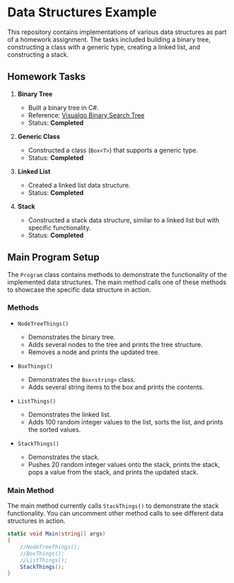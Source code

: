 # Data Structures Example

This repository contains implementations of various data structures as part of a homework assignment. The tasks included building a binary tree, constructing a class with a generic type, creating a linked list, and constructing a stack.

## Homework Tasks

1. **Binary Tree**
   - Built a binary tree in C#.
   - Reference: [Visualgo Binary Search Tree](https://visualgo.net/en/bst)
   - Status: **Completed**

2. **Generic Class**
   - Constructed a class (`Box<T>`) that supports a generic type.
   - Status: **Completed**

3. **Linked List**
   - Created a linked list data structure.
   - Status: **Completed**

4. **Stack**
   - Constructed a stack data structure, similar to a linked list but with specific functionality.
   - Status: **Completed**

## Main Program Setup

The `Program` class contains methods to demonstrate the functionality of the implemented data structures. The main method calls one of these methods to showcase the specific data structure in action.

### Methods

- `NodeTreeThings()`
  - Demonstrates the binary tree.
  - Adds several nodes to the tree and prints the tree structure.
  - Removes a node and prints the updated tree.

- `BoxThings()`
  - Demonstrates the `Box<string>` class.
  - Adds several string items to the box and prints the contents.

- `ListThings()`
  - Demonstrates the linked list.
  - Adds 100 random integer values to the list, sorts the list, and prints the sorted values.

- `StackThings()`
  - Demonstrates the stack.
  - Pushes 20 random integer values onto the stack, prints the stack, pops a value from the stack, and prints the updated stack.

### Main Method

The main method currently calls `StackThings()` to demonstrate the stack functionality. You can uncomment other method calls to see different data structures in action.

```csharp
static void Main(string[] args)
{
    //NodeTreeThings();
    //BoxThings();
    //ListThings();
    StackThings();
}
